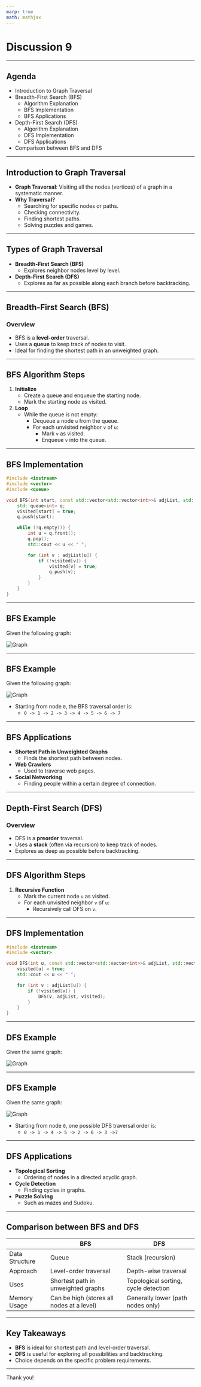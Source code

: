 ```yaml
---
marp: true
math: mathjax
---
```


# Discussion 9

---

## Agenda

- Introduction to Graph Traversal
- Breadth-First Search (BFS)
  - Algorithm Explanation
  - BFS Implementation
  - BFS Applications
- Depth-First Search (DFS)
  - Algorithm Explanation
  - DFS Implementation
  - DFS Applications
- Comparison between BFS and DFS

---

## Introduction to Graph Traversal

- **Graph Traversal**: Visiting all the nodes (vertices) of a graph in a systematic manner.
- **Why Traversal?**
  - Searching for specific nodes or paths.
  - Checking connectivity.
  - Finding shortest paths.
  - Solving puzzles and games.

---

## Types of Graph Traversal

- **Breadth-First Search (BFS)**
  - Explores neighbor nodes level by level.
- **Depth-First Search (DFS)**
  - Explores as far as possible along each branch before backtracking.

---

## Breadth-First Search (BFS)

### Overview

- BFS is a **level-order** traversal.
- Uses a **queue** to keep track of nodes to visit.
- Ideal for finding the shortest path in an unweighted graph.

---

## BFS Algorithm Steps

1. **Initialize**
   - Create a queue and enqueue the starting node.
   - Mark the starting node as visited.
2. **Loop**
   - While the queue is not empty:
     - Dequeue a node `u` from the queue.
     - For each unvisited neighbor `v` of `u`:
       - Mark `v` as visited.
       - Enqueue `v` into the queue.

---

## BFS Implementation

```cpp
#include <iostream>
#include <vector>
#include <queue>

void BFS(int start, const std::vector<std::vector<int>>& adjList, std::vector<bool>& visited) {
    std::queue<int> q;
    visited[start] = true;
    q.push(start);

    while (!q.empty()) {
        int u = q.front();
        q.pop();
        std::cout << u << " ";

        for (int v : adjList[u]) {
            if (!visited[v]) {
                visited[v] = true;
                q.push(v);
            }
        }
    }
}
```
---

## BFS Example

Given the following graph:

![Graph](./image/disc9/bfs.png)

---

## BFS Example

Given the following graph:

![Graph](./image/disc9/bfs.png)

- Starting from node `0`, the BFS traversal order is:
  - `0 -> 1 -> 2 -> 3 -> 4 -> 5 -> 6 -> 7`

---

## BFS Applications

- **Shortest Path in Unweighted Graphs**
  - Finds the shortest path between nodes.
- **Web Crawlers**
  - Used to traverse web pages.
- **Social Networking**
  - Finding people within a certain degree of connection.

---

## Depth-First Search (DFS)

### Overview

- DFS is a **preorder** traversal.
- Uses a **stack** (often via recursion) to keep track of nodes.
- Explores as deep as possible before backtracking.

---

## DFS Algorithm Steps

1. **Recursive Function**
   - Mark the current node `u` as visited.
   - For each unvisited neighbor `v` of `u`:
     - Recursively call DFS on `v`.

---

## DFS Implementation

```cpp
#include <iostream>
#include <vector>

void DFS(int u, const std::vector<std::vector<int>>& adjList, std::vector<bool>& visited) {
    visited[u] = true;
    std::cout << u << " ";

    for (int v : adjList[u]) {
        if (!visited[v]) {
            DFS(v, adjList, visited);
        }
    }
}
```
---
## DFS Example

Given the same graph:

![Graph](./image/disc9/dfs.png)

---
## DFS Example

Given the same graph:

![Graph](./image/disc9/dfs.png)

- Starting from node `0`, one possible DFS traversal order is:
  - `0 -> 1 -> 4 -> 5 -> 2 -> 6 -> 3 ->7`
---

## DFS Applications

- **Topological Sorting**
  - Ordering of nodes in a directed acyclic graph.
- **Cycle Detection**
  - Finding cycles in graphs.
- **Puzzle Solving**
  - Such as mazes and Sudoku.

---

## Comparison between BFS and DFS

|            | BFS                         | DFS                        |
|------------|-----------------------------|----------------------------|
| Data Structure | Queue                    | Stack (recursion)          |
| Approach       | Level-order traversal    | Depth-wise traversal       |
| Uses           | Shortest path in unweighted graphs | Topological sorting, cycle detection |
| Memory Usage   | Can be high (stores all nodes at a level) | Generally lower (path nodes only) |

---

## Key Takeaways

- **BFS** is ideal for shortest path and level-order traversal.
- **DFS** is useful for exploring all possibilities and backtracking.
- Choice depends on the specific problem requirements.

---

Thank you!
